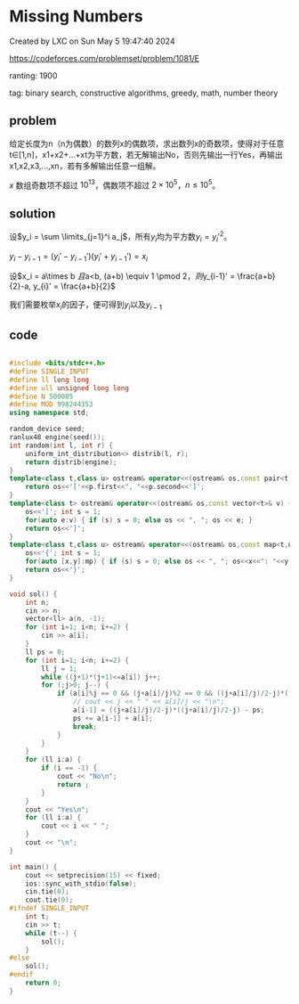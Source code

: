 # Missing Numbers

Created by LXC on Sun May  5 19:47:40 2024

https://codeforces.com/problemset/problem/1081/E

ranting: 1900

tag: binary search, constructive algorithms, greedy, math, number theory

## problem

给定长度为n（n为偶数）的数列x的偶数项，求出数列x的奇数项，使得对于任意t∈[1,n]，x1+x2+...+xt为平方数，若无解输出No，否则先输出一行Yes，再输出x1,x2,x3,...,xn，若有多解输出任意一组解。

$x$ 数组奇数项不超过 ${10}^{13}$，偶数项不超过 $2 \times {10}^5$，$n \le 10^5$。

## solution

设$y_i = \sum \limits_{j=1}^i a_j$，所有$y_i$均为平方数$y_i = y_i'^2$。

$y_i-y_{i-1} = (y_i'-y_{i-1}')(y_i'+y_{i-1}') = x_i$

设$x_i = a\times b $且$a<b, (a+b) \equiv 1 \pmod 2$，则$y_{i-1}' = \frac{a+b}{2}-a, y_{i}' = \frac{a+b}{2}$

我们需要枚举$x_i$的因子，便可得到$y_i$以及$y_{i-1}$

## code

``` cpp

#include <bits/stdc++.h>
#define SINGLE_INPUT
#define ll long long
#define ull unsigned long long
#define N 500005
#define MOD 998244353
using namespace std;

random_device seed;
ranlux48 engine(seed());
int random(int l, int r) {
    uniform_int_distribution<> distrib(l, r);
    return distrib(engine);
}
template<class t,class u> ostream& operator<<(ostream& os,const pair<t,u>& p) {
    return os<<'['<<p.first<<", "<<p.second<<']';
}
template<class t> ostream& operator<<(ostream& os,const vector<t>& v) {
    os<<'['; int s = 1;
    for(auto e:v) { if (s) s = 0; else os << ", "; os << e; }
    return os<<']';
}
template<class t,class u> ostream& operator<<(ostream& os,const map<t,u>& mp){
    os<<'{'; int s = 1;
    for(auto [x,y]:mp) { if (s) s = 0; else os << ", "; os<<x<<": "<<y; }
    return os<<'}';
}

void sol() {
    int n;
    cin >> n;
    vector<ll> a(n, -1);
    for (int i=1; i<n; i+=2) {
        cin >> a[i];
    }
    ll ps = 0;
    for (int i=1; i<n; i+=2) {
        ll j = 1;
        while ((j+1)*(j+1)<=a[i]) j++;
        for (;j>0; j--) {
            if (a[i]%j == 0 && (j+a[i]/j)%2 == 0 && ((j+a[i]/j)/2-j)*((j+a[i]/j)/2-j) > ps) {
                // cout << j << " " << a[i]/j << "\n";
                a[i-1] = ((j+a[i]/j)/2-j)*((j+a[i]/j)/2-j) - ps;
                ps += a[i-1] + a[i];
                break;
            }
        }
    }
    for (ll i:a) {
        if (i == -1) {
            cout << "No\n";
            return ;
        }
    }
    cout << "Yes\n";
    for (ll i:a) {
        cout << i << " ";
    }
    cout << "\n";
}

int main() {
    cout << setprecision(15) << fixed;
    ios::sync_with_stdio(false);
    cin.tie(0);
    cout.tie(0);
#ifndef SINGLE_INPUT
    int t;
    cin >> t;
    while (t--) {
        sol();
    }
#else
    sol();
#endif
    return 0;
}

```

